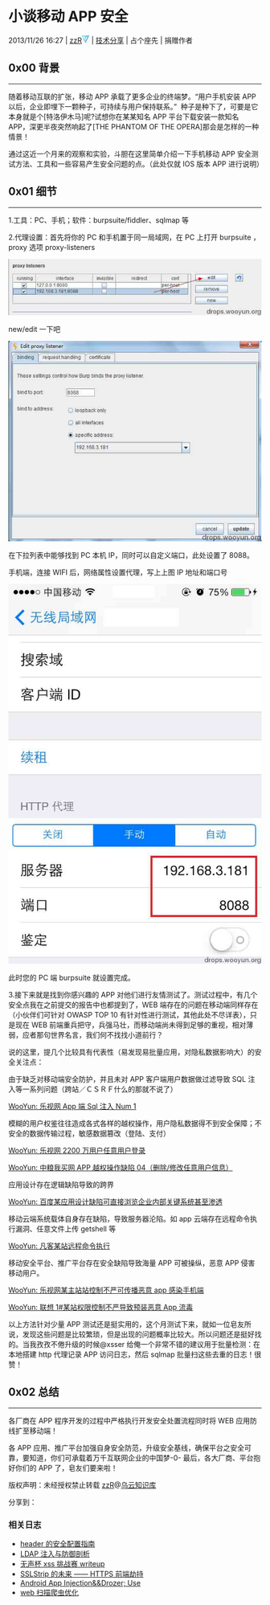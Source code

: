 # 小谈移动 APP 安全

2013/11/26 16:27 | [zzR](http://drops.wooyun.org/author/zzR "由 zzR 发布")![](img/img1_u56_png.jpg)   | [技术分享](http://drops.wooyun.org/category/tips "查看 技术分享 中的全部文章")  | 占个座先  | 捐赠作者

## 0x00 背景

* * *

随着移动互联的扩张，移动 APP 承载了更多企业的终端梦。“用户手机安装 APP 以后，企业即埋下一颗种子，可持续与用户保持联系。”  种子是种下了，可要是它本身就是个[特洛伊木马]呢?试想你在某某知名 APP 平台下载安装一款知名 APP，深更半夜突然响起了[THE PHANTOM OF THE OPERA]那会是怎样的一种情景！

通过这近一个月来的观察和实验，斗胆在这里简单介绍一下手机移动 APP 安全测试方法、工具和一些容易产生安全问题的点。（此处仅就 IOS 版本 APP 进行说明）

## 0x01 细节

* * *

1.工具：PC、手机；软件：burpsuite/fiddler、sqlmap 等

2.代理设置：首先将你的 PC 和手机置于同一局域网，在 PC 上打开 burpsuite ，proxy 选项 proxy-listeners

![2013112609332157216_png.jpg](img/img1_u87_jpg.jpg)

new/edit 一下吧

![2013112609341832703_png.jpg](img/img2_u65_jpg.jpg)

在下拉列表中能够找到 PC 本机 IP，同时可以自定义端口，此处设置了 8088。

手机端，连接 WIFI 后，网络属性设置代理，写上上图 IP 地址和端口号

![2013112609432012548_png.jpg](img/img3_u59_jpg.jpg)

此时您的 PC 端 burpsuite 就设置完成。

3.接下来就是找到你感兴趣的 APP 对他们进行友情测试了。测试过程中，有几个安全点我在之前提交的报告中也都提到了，WEB 端存在的问题在移动端同样存在（小伙伴们可针对 OWASP TOP 10 有针对性进行测试，其他此处不尽详表），只是现在 WEB 前端重兵把守，兵强马壮，而移动端尚未得到足够的重视，相对薄弱，应者那句世界名言，我们何不找找小道前行？

说的这里，提几个比较具有代表性（易发现易批量应用，对隐私数据影响大）的安全关注点：

由于缺乏对移动端安全防护，并且未对 APP 客户端用户数据做过滤导致 SQL 注入等一系列问题（跨站／ＣＳＲＦ什么的那就不说了）

[WooYun: 乐视网 App 端 Sql 注入 Num 1](http://www.wooyun.org/bugs/wooyun-2013-042356)

模糊的用户权鉴往往造成各式各样的越权操作，用户隐私数据得不到安全保障；不安全的数据传输过程，敏感数据篡改（登陆、支付）

[WooYun: 乐视网 2200 万用户任意用户登录](http://www.wooyun.org/bugs/wooyun-2013-041489)

[WooYun: 中粮我买网 APP 越权操作缺陷 04（删除/修改任意用户信息）](http://www.wooyun.org/bugs/wooyun-2013-041079)

应用设计存在逻辑缺陷导致的跨界

[WooYun: 百度某应用设计缺陷可直接浏览企业内部关键系统甚至渗透](http://www.wooyun.org/bugs/wooyun-2013-020065)

移动云端系统载体自身存在缺陷，导致服务器沦陷。如 app 云端存在远程命令执行漏洞、任意文件上传 getshell 等

[WooYun: 凡客某站远程命令执行](http://www.wooyun.org/bugs/wooyun-2013-041652)

移动安全平台、推广平台存在安全缺陷导致海量 APP 可被操纵，恶意 APP 侵害移动用户。

[WooYun: 乐视网某主站站控制不严可传播恶意 app 感染手机端](http://www.wooyun.org/bugs/wooyun-2013-036910)

[WooYun: 联想 1#某站权限控制不严导致预装恶意 App 流毒](http://www.wooyun.org/bugs/wooyun-2013-040266)

以上方法针对少量 APP 测试还是挺实用的，这个月测试下来，就如一位皂友所说，发现这些问题是比较繁琐，但是出现的问题概率比较大。所以问题还是挺好找的。当我孜孜不倦升级的时候@xsser 给俺一个非常不错的建议用于批量检测：在本地搭建 http 代理记录 APP 访问日志，然后 sqlmap 批量扫这些去重的日志！很赞！

## 0x02 总结

* * *

各厂商在 APP 程序开发的过程中严格执行开发安全处置流程同时将 WEB 应用防线扩至移动端！

各 APP 应用、推广平台加强自身安全防范，升级安全基线，确保平台之安全可靠，要知道，你们可承载着万千互联网企业的中国梦-0-
最后，各大厂商、平台抱好你们的 APP 了，皂友们要来啦！

版权声明：未经授权禁止转载 [zzR](http://drops.wooyun.org/author/zzR "由 zzR 发布")@[乌云知识库](http://drops.wooyun.org)

分享到：

### 相关日志

*   [header 的安全配置指南](http://drops.wooyun.org/tips/1166)
*   [LDAP 注入与防御剖析](http://drops.wooyun.org/tips/967)
*   [无声杯 xss 挑战赛 writeup](http://drops.wooyun.org/tips/2671)
*   [SSLStrip 的未来 —— HTTPS 前端劫持](http://drops.wooyun.org/tips/3199)
*   [Android App Injection&&Drozer; Use](http://drops.wooyun.org/tips/2997)
*   [web 扫描爬虫优化](http://drops.wooyun.org/tips/3831)